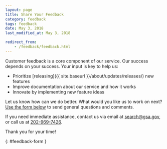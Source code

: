 ```yaml
---
layout: page
title: Share Your Feedback
category: feedback
tags: feedback
date: May 3, 2018
last_modified_at: May 3, 2018

redirect_from:
    - /feedback/feedback.html
---
```


Customer feedback is a core component of our service. Our success depends on your success. Your input is key to help us:

* Prioritize [releasing]({{ site.baseurl }}/about/updates/releases/) new features
* Improve documentation about our service and how it works
* Innovate by implementing new feature ideas

Let us know how can we do better. What would you like us to work on next? [Use the form below](#feedback-form) to send general questions and comments.

If you need immediate assistance, contact us via email at [search@gsa.gov](mailto:search@gsa.gov), or call us at [202-969-7426](tel:202-969-7426).

Thank you for your time!

{: #feedback-form }

<br />

<script src="https://touchpoints.app.cloud.gov/touchpoints/e3fc260e.js" async></script><div id="touchpoints-feedback-survey"></div>